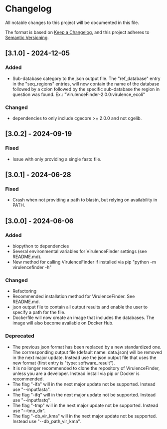 # Changelog

All notable changes to this project will be documented in this file.

The format is based on [Keep a Changelog](https://keepachangelog.com/en/1.0.0/),
and this project adheres to [Semantic Versioning](https://semver.org/spec/v2.0.0.html).

## [3.1.0] - 2024-12-05

### Added

- Sub-database category to the json output file. The "ref_database" entry in the "seq_regions" entries, will now contain the name of the database followed by a colon followed by the specific sub-database the region in question was found. Ex.: "VirulenceFinder-2.0.0:virulence_ecoli"

### Changed

- dependencies to only include cgecore >= 2.0.0 and not cgelib.

## [3.0.2] - 2024-09-19

### Fixed

- Issue with only providing a single fastq file.

## [3.0.1] - 2024-06-28

### Fixed

- Crash when not providing a path to blastn, but relying on availability in PATH.

## [3.0.0] - 2024-06-06

### Added

- biopython to dependencies
- Several environmental variables for VirulenceFinder settings (see README.md).
- New method for calling VirulenceFinder if installed via pip "python -m virulencefinder -h"

### Changed

- Refactoring
- Recommended installation method for VirulenceFinder. See README.md.
- json output file to contain all output results and enable the user to specify a path for the file.
- Dockerfile will now create an image that includes the databases. The image will also become available on Docker Hub.

### Deprecated

- The previous json format has been replaced by a new standardized one. The corrresponding output file (default name: data.json) will be removed in the next major update. Instead use the json output file that uses the new format (first entry is "type: software_result").
- It is no longer recommended to clone the repository of VirulenceFinder, unless you are a developer. Instead install via pip or Docker is recommended.
- The flag "-ifa" will in the next major update not be supported. Instead use "--inputfasta".
- The flag "-ifq" will in the next major update not be supported. Instead use "--inputfastq".
- The flag "-tmp" will in the next major update not be supported. Instead use "--tmp_dir".
- The flag "-db_vir_kma" will in the next major update not be supported. Instead use "--db_path_vir_kma".
